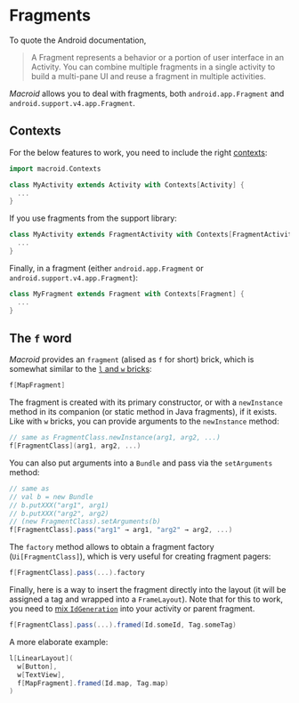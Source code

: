 # Fragments

To quote the Android documentation,

> A Fragment represents a behavior or a portion of user interface in an Activity. You can combine multiple fragments in a single activity to build a multi-pane UI and reuse a fragment in multiple activities.

*Macroid* allows you to deal with fragments, both `android.app.Fragment` and `android.support.v4.app.Fragment`.

## Contexts

For the below features to work, you need to include the right [contexts](Contexts.html):

```scala
import macroid.Contexts

class MyActivity extends Activity with Contexts[Activity] {
  ...
}
```

If you use fragments from the support library:

```scala
class MyActivity extends FragmentActivity with Contexts[FragmentActivity] {
  ...
}
```

Finally, in a fragment (either `android.app.Fragment` or `android.support.v4.app.Fragment`):

```scala
class MyFragment extends Fragment with Contexts[Fragment] {
  ...
}
```

## The `f` word

*Macroid* provides an `fragment` (alised as `f` for short) brick, which is somewhat similar to the [`l` and `w` bricks](Bricks.html):

```scala
f[MapFragment]
```

The fragment is created with its primary constructor, or with a `newInstance` method in its companion
(or static method in Java fragments), if it exists. Like with `w` bricks, you can provide arguments
to the `newInstance` method:

```scala
// same as FragmentClass.newInstance(arg1, arg2, ...)
f[FragmentClass](arg1, arg2, ...)
```

You can also put arguments into a `Bundle` and pass via the `setArguments` method:

```scala
// same as
// val b = new Bundle
// b.putXXX("arg1", arg1)
// b.putXXX("arg2", arg2)
// (new FragmentClass).setArguments(b)
f[FragmentClass].pass("arg1" → arg1, "arg2" → arg2, ...)
```

The `factory` method allows to obtain a fragment factory (`Ui[FragmentClass]`), which is
very useful for creating fragment pagers:

```scala
f[FragmentClass].pass(...).factory
```

Finally, here is a way to insert the fragment directly into the layout (it will be assigned a tag
and wrapped into a `FrameLayout`). Note that for this to work, you need to [mix `IdGeneration`](Searching.html#id-and-tag-generation)
into your activity or parent fragment.

```scala
f[FragmentClass].pass(...).framed(Id.someId, Tag.someTag)
```

A more elaborate example:

```scala
l[LinearLayout](
  w[Button],
  w[TextView],
  f[MapFragment].framed(Id.map, Tag.map)
)
```
